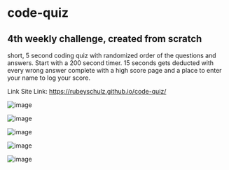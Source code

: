 # code-quiz

## 4th weekly challenge, created from scratch

short, 5 second coding quiz with randomized order of the questions and answers.
Start with a 200 second timer. 15 seconds gets deducted with every wrong answer
complete with a high score page and a place to enter your name to log your score.

Link Site Link: https://rubeyschulz.github.io/code-quiz/

![image](https://user-images.githubusercontent.com/75327294/162529989-91649bbe-4112-4b8e-848a-8ecf69d011f0.png)

![image](https://user-images.githubusercontent.com/75327294/162530054-faa407a8-0cb5-4cf6-a790-97e1bbc83709.png)

![image](https://user-images.githubusercontent.com/75327294/162530110-5065c929-b877-4a47-b645-ecb6304a2d24.png)

![image](https://user-images.githubusercontent.com/75327294/162530177-03d14c48-aad2-472b-9d96-c1cdab8cc6fc.png)

![image](https://user-images.githubusercontent.com/75327294/162530227-6d6677b5-c46b-40eb-9576-cf9dea3f0cd2.png)
